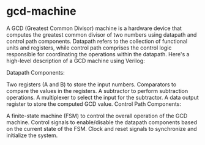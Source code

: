 # gcd-machine

A GCD (Greatest Common Divisor) machine is a hardware device that computes the greatest common divisor of two numbers using datapath and control path components. Datapath refers to the collection of functional units and registers, while control path comprises the control logic responsible for coordinating the operations within the datapath. Here's a high-level description of a GCD machine using Verilog:

Datapath Components:

Two registers (A and B) to store the input numbers.
Comparators to compare the values in the registers.
A subtractor to perform subtraction operations.
A multiplexer to select the input for the subtractor.
A data output register to store the computed GCD value.
Control Path Components:

A finite-state machine (FSM) to control the overall operation of the GCD machine.
Control signals to enable/disable the datapath components based on the current state of the FSM.
Clock and reset signals to synchronize and initialize the system.
